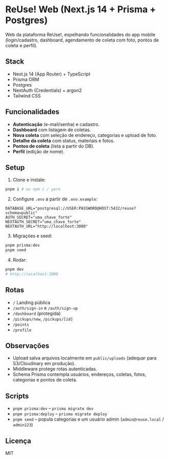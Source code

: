 # ReUse! Web (Next.js 14 + Prisma + Postgres)

Web da plataforma ReUse!, espelhando funcionalidades do app mobile (login/cadastro, dashboard, agendamento de coleta com foto, pontos de coleta e perfil).

## Stack
- Next.js 14 (App Router) + TypeScript
- Prisma ORM
- Postgres
- NextAuth (Credentials) + argon2
- Tailwind CSS

## Funcionalidades
- **Autenticação** (e-mail/senha) e cadastro.
- **Dashboard** com listagem de coletas.
- **Nova coleta** com seleção de endereço, categorias e upload de foto.
- **Detalhe da coleta** com status, materiais e fotos.
- **Pontos de coleta** (lista a partir do DB).
- **Perfil** (edição de nome).

## Setup

1. Clone e instale:
```bash
pnpm i # ou npm i / yarn
```
2. Configure `.env` a partir de `.env.example`:
```
DATABASE_URL="postgresql://USER:PASSWORD@HOST:5432/reuse?schema=public"
AUTH_SECRET="uma_chave_forte"
NEXTAUTH_SECRET="uma_chave_forte"
NEXTAUTH_URL="http://localhost:3000"
```
3. Migrações e seed:
```bash
pnpm prisma:dev
pnpm seed
```
4. Rodar:
```bash
pnpm dev
# http://localhost:3000
```

## Rotas
- `/` Landing pública
- `/auth/sign-in` e `/auth/sign-up`
- `/dashboard` (protegida)
- `/pickups/new`, `/pickups/[id]`
- `/points`
- `/profile`

## Observações
- Upload salva arquivos localmente em `public/uploads` (adequar para S3/Cloudinary em produção).
- Middleware protege rotas autenticadas.
- Schema Prisma contempla usuários, endereços, coletas, fotos, categorias e pontos de coleta.

## Scripts
- `pnpm prisma:dev` – `prisma migrate dev`
- `pnpm prisma:deploy` – `prisma migrate deploy`
- `pnpm seed` – popula categorias e um usuário admin (`admin@reuse.local` / `admin123`)

## Licença
MIT

